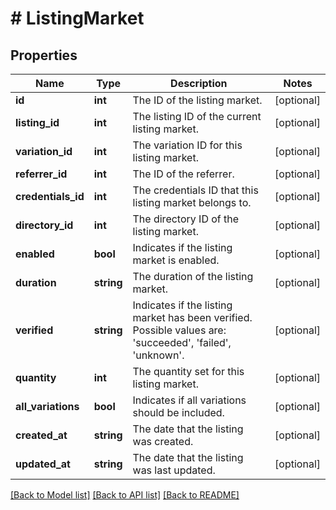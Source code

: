 # # ListingMarket

## Properties

Name | Type | Description | Notes
------------ | ------------- | ------------- | -------------
**id** | **int** | The ID of the listing market. | [optional] 
**listing_id** | **int** | The listing ID of the current listing market. | [optional] 
**variation_id** | **int** | The variation ID for this listing market. | [optional] 
**referrer_id** | **int** | The ID of the referrer. | [optional] 
**credentials_id** | **int** | The credentials ID that this listing market belongs to. | [optional] 
**directory_id** | **int** | The directory ID of the listing market. | [optional] 
**enabled** | **bool** | Indicates if the listing market is enabled. | [optional] 
**duration** | **string** | The duration of the listing market. | [optional] 
**verified** | **string** | Indicates if the listing market has been verified. Possible values are: &#39;succeeded&#39;, &#39;failed&#39;, &#39;unknown&#39;. | [optional] 
**quantity** | **int** | The quantity set for this listing market. | [optional] 
**all_variations** | **bool** | Indicates if all variations should be included. | [optional] 
**created_at** | **string** | The date that the listing was created. | [optional] 
**updated_at** | **string** | The date that the listing was last updated. | [optional] 

[[Back to Model list]](../../README.md#documentation-for-models) [[Back to API list]](../../README.md#documentation-for-api-endpoints) [[Back to README]](../../README.md)


